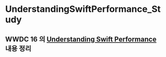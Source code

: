 # UnderstandingSwiftPerformance_Study
## WWDC 16 의 [Understanding Swift Performance](https://developer.apple.com/videos/play/wwdc2016/416/) 내용 정리
